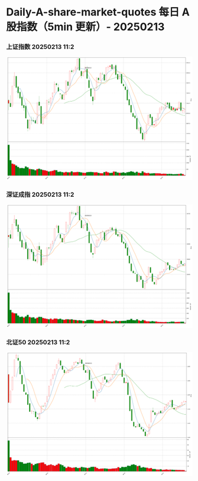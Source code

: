 
# Daily-A-share-market-quotes 每日 A 股指数（5min 更新）- 20250213

### 上证指数 20250213 11:2
![](./fig/2025/2/20250213-sh000001.png)

### 深证成指 20250213 11:2
![](./fig/2025/2/20250213-sz399001.png)

### 北证50 20250213 11:2
![](./fig/2025/2/20250213-bj899050.png)
